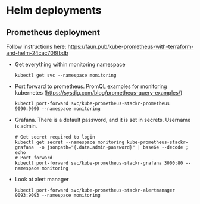 # Helm deployments

## Prometheus deployment
Follow instructions here: https://faun.pub/kube-prometheus-with-terraform-and-helm-24cac706fbdb

- Get everything within monitoring namespace

    ```
    kubectl get svc --namespace monitoring
    ```

- Port forward to prometheus. PromQL examples for monitoring kubernetes (https://sysdig.com/blog/prometheus-query-examples/)

    ```
    kubectl port-forward svc/kube-prometheus-stackr-prometheus 9090:9090 --namespace monitoring
    ```

- Grafana.  There is a default password, and it is set in secrets. Username is admin.
    
    ```
    # Get secret required to login
    kubectl get secret --namespace monitoring kube-prometheus-stackr-grafana  -o jsonpath="{.data.admin-password}" | base64 --decode ; echo
    # Port forward
    kubectl port-forward svc/kube-prometheus-stackr-grafana 3000:80 --namespace monitoring
    ```

- Look at alert manager

    ```
    kubectl port-forward svc/kube-prometheus-stackr-alertmanager 9093:9093 --namespace monitoring
    ```
